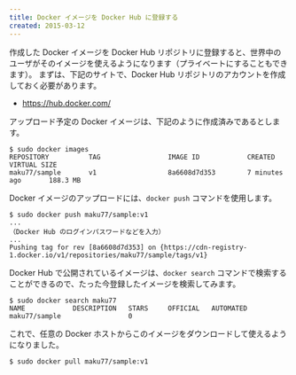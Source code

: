 ```yaml
---
title: Docker イメージを Docker Hub に登録する
created: 2015-03-12
---
```


作成した Docker イメージを Docker Hub リポジトリに登録すると、世界中のユーザがそのイメージを使えるようになります（プライベートにすることもできます）。
まずは、下記のサイトで、Docker Hub リポジトリのアカウントを作成しておく必要があります。

- https://hub.docker.com/

アップロード予定の Docker イメージは、下記のように作成済みであるとします。

```
$ sudo docker images
REPOSITORY          TAG                 IMAGE ID            CREATED             VIRTUAL SIZE
maku77/sample       v1                  8a6608d7d353        7 minutes ago       188.3 MB
```

Docker イメージのアップロードには、`docker push` コマンドを使用します。

```
$ sudo docker push maku77/sample:v1
...
（Docker Hub のログインパスワードなどを入力）
...
Pushing tag for rev [8a6608d7d353] on {https://cdn-registry-1.docker.io/v1/repositories/maku77/sample/tags/v1}
```

Docker Hub で公開されているイメージは、`docker search` コマンドで検索することができるので、たった今登録したイメージを検索してみます。

```
$ sudo docker search maku77
NAME            DESCRIPTION   STARS     OFFICIAL   AUTOMATED
maku77/sample                 0
```

これで、任意の Docker ホストからこのイメージをダウンロードして使えるようになりました。

```
$ sudo docker pull maku77/sample:v1
```

